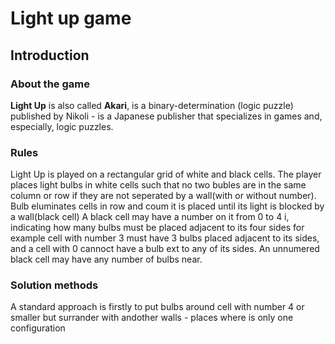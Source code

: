 # Light up game

## Introduction
### About the game 

**Light Up** is also called  **Akari**, is a binary-determination  (logic puzzle)  published by  Nikoli - is a Japanese publisher that specializes in games and, especially, logic puzzles.

### Rules
Light Up is played on a rectangular grid of white and black cells. The player places light bulbs in white cells such that no two bubles are in the same column or row if they are not seperated by a wall(with or without number). Bulb eluminates cells in row and coum it is placed until its light is blocked by a wall(black cell)
A black cell may have a number on it from 0 to 4 i, indicating how many bulbs must be placed adjacent to its four sides for example cell with number 3 must have 3 bulbs placed adjacent to its sides, and a cell with 0 cannoct have a bulb ext to any of its sides.
An unnumered black cell may have any number of bulbs near. 

### Solution methods

A standard approach is firstly to put bulbs around cell with number 4 or smaller but surrander with andother walls - places where is only one configuration 
<!--stackedit_data:
eyJoaXN0b3J5IjpbMTE1NjE1MTQ1MSwxNTI5NDIwNjQ4LC0xNT
k5ODcyMzEwLC04MjI1OTY5NTIsMTgxMzAxMzc0OCwtMTQ4MTE0
NTk1NSwtMTAzODc3MDEwMCw0NzIwMjk4MDMsNTc1NzUxNzgwLD
IwMzcwOTAzMzgsLTI3OTA0MjM1MV19
-->